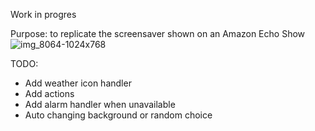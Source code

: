 Work in progres

Purpose: to replicate the screensaver shown on an Amazon Echo Show
![img_8064-1024x768](https://github.com/dsellers1/home-assistant/assets/67642332/5e158acc-8ff1-41bc-b666-0e7e274a86fb)

TODO:
- Add weather icon handler
- Add actions
- Add alarm handler when unavailable
- Auto changing background or random choice
